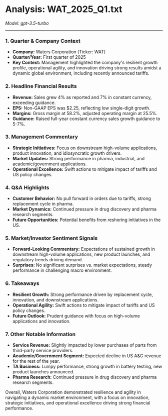 # Analysis: WAT_2025_Q1.txt

*Model: gpt-3.5-turbo*

---

### 1. Quarter & Company Context
- **Company:** Waters Corporation (Ticker: WAT)
- **Quarter/Year:** First quarter of 2025
- **Key Context:** Management highlighted the company's resilient growth profile, operational agility, and innovation driving strong results amidst a dynamic global environment, including recently announced tariffs.

### 2. Headline Financial Results
- **Revenue:** Sales grew 4% as reported and 7% in constant currency, exceeding guidance.
- **EPS:** Non-GAAP EPS was $2.25, reflecting low single-digit growth.
- **Margins:** Gross margin at 58.2%, adjusted operating margin at 25.5%.
- **Guidance:** Raised full-year constant currency sales growth guidance to 5-7%.

### 3. Management Commentary
- **Strategic Initiatives:** Focus on downstream high-volume applications, product innovation, and idiosyncratic growth drivers.
- **Market Updates:** Strong performance in pharma, industrial, and academic/government applications.
- **Operational Excellence:** Swift actions to mitigate impact of tariffs and US policy changes.

### 4. Q&A Highlights
- **Customer Behavior:** No pull forward in orders due to tariffs, strong replacement cycle in pharma.
- **Market Dynamics:** Continued pressure in drug discovery and pharma research segments.
- **Future Opportunities:** Potential benefits from reshoring initiatives in the US.

### 5. Market/Investor Sentiment Signals
- **Forward-Looking Commentary:** Expectations of sustained growth in downstream high-volume applications, new product launches, and regulatory trends driving demand.
- **Surprises:** No significant surprises vs. market expectations, steady performance in challenging macro environment.

### 6. Takeaways
- **Resilient Growth:** Strong performance driven by replacement cycle, innovation, and downstream applications.
- **Operational Agility:** Swift actions to mitigate impact of tariffs and US policy changes.
- **Future Outlook:** Prudent guidance with focus on high-volume applications and innovation.

### 7. Other Notable Information
- **Service Revenue:** Slightly impacted by lower purchases of parts from third-party service providers.
- **Academic/Government Segment:** Expected decline in US A&G revenue for the rest of the year.
- **TA Business:** Lumpy performance, strong growth in battery testing, new product launches announced.
- **Pharma Research:** Continued pressure in drug discovery and pharma research segments.

Overall, Waters Corporation demonstrated resilience and agility in navigating a dynamic market environment, with a focus on innovation, strategic initiatives, and operational excellence driving strong financial performance.